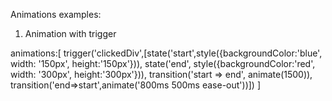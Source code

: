 Animations examples:
1. Animation with trigger

animations:[
    trigger('clickedDiv',[state('start',style({backgroundColor:'blue', width: '150px', height:'150px'})),
     state('end', style({backgroundColor:'red', width: '300px', height:'300px'})), transition('start => end', animate(1500)), transition('end=>start',animate('800ms 500ms ease-out'))])
  ]
  <div [@clickedDiv]="clickedDivState" (click)="changeDivState()"> 

</div>

  
  
